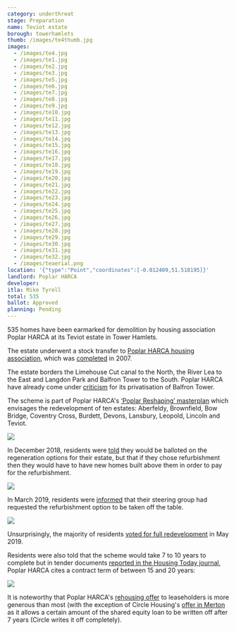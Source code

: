 ```yaml
---
category: underthreat
stage: Preparation
name: Teviot estate 
borough: towerhamlets 
thumb: /images/te4thumb.jpg
images:
  - /images/te4.jpg
  - /images/te1.jpg
  - /images/te2.jpg
  - /images/te3.jpg
  - /images/te5.jpg
  - /images/te6.jpg
  - /images/te7.jpg
  - /images/te8.jpg
  - /images/te9.jpg
  - /images/te10.jpg
  - /images/te11.jpg
  - /images/te12.jpg
  - /images/te13.jpg
  - /images/te14.jpg
  - /images/te15.jpg
  - /images/te16.jpg
  - /images/te17.jpg
  - /images/te18.jpg
  - /images/te19.jpg
  - /images/te20.jpg
  - /images/te21.jpg
  - /images/te22.jpg
  - /images/te23.jpg
  - /images/te24.jpg
  - /images/te25.jpg
  - /images/te26.jpg
  - /images/te27.jpg
  - /images/te28.jpg
  - /images/te29.jpg
  - /images/te30.jpg
  - /images/te31.jpg
  - /images/te32.jpg
  - /images/teaerial.png
location: '{"type":"Point","coordinates":[-0.012409,51.518195]}'
landlord: Poplar HARCA
developer:
itla: Mike Tyrell
total: 535
ballot: Approved
planning: Pending
---
```

535 homes have been earmarked for demolition by housing association Poplar HARCA at its Teviot estate in Tower Hamlets.

The estate underwent a stock transfer to [Poplar HARCA housing association](https://www.poplarharca.co.uk/), which was [completed](http://democracy.towerhamlets.gov.uk/mgAi.aspx?ID=10064) in 2007.

The estate borders the Limehouse Cut canal to the North, the River Lea to the East and Langdon Park and Balfron Tower to the South. Poplar HARCA have already come under [criticism](https://www.theguardian.com/cities/2019/sep/19/balfron-20-how-goldfingers-utopian-tower-became-luxury-flats) for its privatisation of Balfron Tower.

The scheme is part of Poplar HARCA's [‘Poplar Reshaping’ masterplan](https://www.architectsjournal.co.uk/download?ac=1222139) which envisages the redevelopment of ten estates: Aberfeldy, Brownfield, Bow Bridge, Coventry Cross, Burdett, Devons, Lansbury, Leopold, Lincoln and Teviot.

<img src="/images/reshapingpoplar.png" class="img-fluid rounded img-thumbnail">

In December 2018, residents were [told](/images/teviotDec2018.pdf) they would be balloted on the regeneration options for their estate, but that if they chose refurbishment then they would have to have new homes built above them in order to pay for the refurbishment.

<img src="/images/teviotrooftops.png" class="img-fluid rounded img-thumbnail">

In March 2019, residents were [informed](/images/teviotMarch2019.pdf) that their steering group had requested the refurbishment option to be taken off the table.

<img src="/images/refurbgone.png" class="img-fluid rounded img-thumbnail">

Unsurprisingly, the majority of residents [voted for full redevelopment](https://www.eastlondonadvertiser.co.uk/news/politics/teviot-housing-estate-regeneration-voted-1-6052355) in May 2019.

Residents were also told that the scheme would take 7 to 10 years to complete but in tender documents [reported in the Housing Today journal](https://www.housingtoday.co.uk/news/1bn-teviot-estate-regen-goes-out-to-tender/5104462.article), Poplar HARCA cites a contract term of between 15 and 20 years:

<img src="/images/teviothousingtoday.png" class="img-fluid rounded img-thumbnail">

It is noteworthy that Poplar HARCA's [rehousing offer](/images/teviotoffer.pdf) to leaseholders is more generous than most (with the exception of Circle Housing's [offer in Merton](/images/mertonoffer.pdf) as it allows a certain amount of the shared equity loan to be written off after 7 years (Circle writes it off completely).
